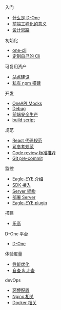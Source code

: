 <!-- docs/_sidebar.md -->

入门
* [什么是 D-One](/)
* [前端工程化的意义](/zh-cn/start/sense)
* [设计思路](/zh-cn/start/ideas)

初始化
* [one-cli](/zh-cn/one-cli/)
* [定制自己的 Cli](/zh-cn/one-cli/custom)

可复用资产
* [站点建设](/zh-cn/multiplex/)
* [私有 npm 搭建](/zh-cn/multiplex/npm)

开发
* [OneAPI Mocks](/zh-cn/develop/mock)
* [Debug](/zh-cn/develop/debug)
* [前端安全生产](/zh-cn/develop/safe-production)
* [build script](/zh-cn/develop/build)

规范
* [React 代码规范](/zh-cn/norm/react)
* [可参考规范](/zh-cn/norm/refer)
* [Code review 标准推荐](/zh-cn/norm/code-review)
* [Git pre-commit](/zh-cn/norm/pre-commit)

监控
* [Eagle-EYE 介绍](/zh-cn/eagle/)
* [SDK 接入](/zh-cn/eagle/quickstart)
* [Server 架构](/zh-cn/eagle/server)
* [部署 Server](/zh-cn/eagle/server)
* [Eagle-EYE plugin](/zh-cn/eagle/plugin)

搭建
* [乐高](/zh-cn/legao/)

D-One 平台
* [D-One](/zh-cn/d-one/)

体验度量
* [性能优化](/zh-cn/experience/performance)
* [自查 & 走查](/zh-cn/experience/)

devOps
* [环境配置](/zh-cn/devops/)
* [Nginx 相关](/zh-cn/devops/nginx)
* [Docker 相关](/zh-cn/devops/docker)